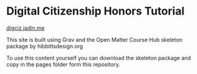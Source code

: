 # Digital Citizenship Honors Tutorial
[digciz.jadin.me](https://digciz.jadin.me)


This site is built using Grav and the Open Matter Course Hub skeleton package by hibbittsdesign.org

To use this content yourself you can download the skeleton package and copy in the pages folder form this repository.
